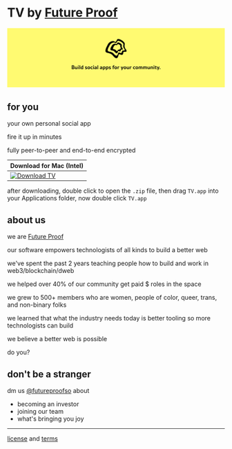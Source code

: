 # TV by [Future Proof](https://futureproof.so)

![build social apps for your community](./assets/banner.png)

## for you

your own personal social app

fire it up in minutes

fully peer-to-peer and end-to-end encrypted

| Download for Mac (Intel) |
| ----------- |
| [![Download TV](https://img.shields.io/badge/download-TV.zip-blue?style=for-the-badge)](https://github.com/futureproofso/tv/releases/download/v0.0.6/TV-darwin-x64-0.0.6.zip)|

after downloading, double click to open the `.zip` file, then drag `TV.app` into your Applications folder, now double click `TV.app`

## about us

we are [Future Proof](https://futureproof.so)

our software empowers technologists of all kinds to build a better web

we've spent the past 2 years teaching people how to build and work in web3/blockchain/dweb

we helped over 40% of our community get paid $ roles in the space

we grew to 500+ members who are women, people of color, queer, trans, and non-binary folks

we learned that what the industry needs today is better tooling so more technologists can build

we believe a better web is possible

do you?

## don't be a stranger

dm us [@futureproofso](https://twitter.com/futureproofso) about
- becoming an investor 
- joining our team
- what's bringing you joy

----

[license](./LICENSE) and [terms](./TERMS)

